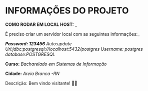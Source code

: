 # INFORMAÇÕES DO PROJETO

**COMO RODAR EM LOCAL HOST:** _

É preciso criar um servidor local com as seguintes informações:_

**_Password: 123456_**
_Auto:update_
_Url:jdbc:postgresql://localhost:5432/postgres_
_Username: postgres_
_database:POSTGRESQL_


**Curso:** _Bacharelado em Sistemas de Informação_

**Cidade:** _Areia Branca -RN_

Descrição: Bem vindo visitante! :technologist:
